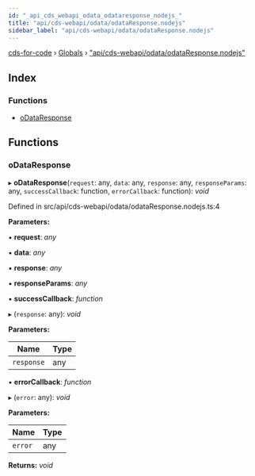 ```yaml
---
id: "_api_cds_webapi_odata_odataresponse_nodejs_"
title: "api/cds-webapi/odata/odataResponse.nodejs"
sidebar_label: "api/cds-webapi/odata/odataResponse.nodejs"
---
```


[cds-for-code](../index.md) › [Globals](../globals.md) › ["api/cds-webapi/odata/odataResponse.nodejs"](_api_cds_webapi_odata_odataresponse_nodejs_.md)

## Index

### Functions

* [oDataResponse](_api_cds_webapi_odata_odataresponse_nodejs_.md#odataresponse)

## Functions

###  oDataResponse

▸ **oDataResponse**(`request`: any, `data`: any, `response`: any, `responseParams`: any, `successCallback`: function, `errorCallback`: function): *void*

Defined in src/api/cds-webapi/odata/odataResponse.nodejs.ts:4

**Parameters:**

▪ **request**: *any*

▪ **data**: *any*

▪ **response**: *any*

▪ **responseParams**: *any*

▪ **successCallback**: *function*

▸ (`response`: any): *void*

**Parameters:**

Name | Type |
------ | ------ |
`response` | any |

▪ **errorCallback**: *function*

▸ (`error`: any): *void*

**Parameters:**

Name | Type |
------ | ------ |
`error` | any |

**Returns:** *void*
